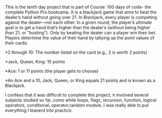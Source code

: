 This is the tenth day project that is part of Course: 100 days of code- the complete Python Pro bootcamp. It is a blackjack game that aims to beat the dealer’s hand without going over 21.
In Blackjack, every player is competing against the dealer—not each other. In a given round, the player’s ultimate goal is to get a hand that’s higher than the dealer’s (without being higher than 21, or "busting"). Only by beating the dealer can a player win their bet. Players determine the value of their hand by tallying up the point values of their cards:

*2 through 10: The number listed on the card (e.g., 2 is worth 2 points)

*Jack, Queen, King: 10 points

*Ace: 1 or 11 points (the player gets to choose)

*An Ace and a 10, Jack, Queen, or King equals 21 points and is known as a Blackjack.

I confess that it was difficult to complete this project, it involved several subjects studied so far, como while loops, flags, recursion, function, logical operators, conditional, operator,random module..I was really able to put everything I leanerd into practice. 
